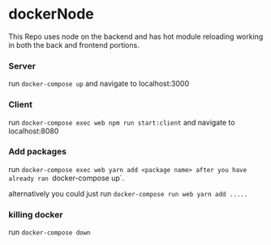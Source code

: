 # dockerNode
This Repo uses node on the backend and has hot module reloading
working in both the back and frontend portions.

### Server
run `docker-compose up` and navigate to localhost:3000
### Client
run `docker-compose exec web npm run start:client` and navigate to localhost:8080
### Add packages
run `docker-compose exec web yarn add <package name> after you have already ran `docker-compose up`.

alternatively you could just run `docker-compose run web yarn add .....`

### killing docker
run `docker-compose down`
